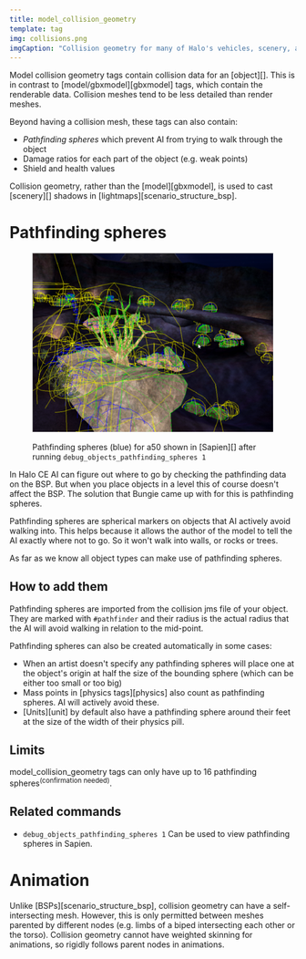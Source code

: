 ```yaml
---
title: model_collision_geometry
template: tag
img: collisions.png
imgCaption: "Collision geometry for many of Halo's vehicles, scenery, and bipeds"
---
```


Model collision geometry tags contain collision data for an [object][]. This is in contrast to [model/gbxmodel][gbxmodel] tags, which contain the renderable data. Collision meshes tend to be less detailed than render meshes.

Beyond having a collision mesh, these tags can also contain:

* _Pathfinding spheres_ which prevent AI from trying to walk through the object
* Damage ratios for each part of the object (e.g. weak points)
* Shield and health values

Collision geometry, rather than the [model][gbxmodel], is used to cast [scenery][] shadows in [lightmaps][scenario_structure_bsp].

# Pathfinding spheres

<figure>
  <a href="games.svg">
    <img src="pathfinding-spheres.png" alt="Pathfinding spheres visible in Sapien"/>
  </a>
  <figcaption>

Pathfinding spheres (blue) for a50 shown in [Sapien][] after running `debug_objects_pathfinding_spheres 1`

  </figcaption>
</figure>

In Halo CE AI can figure out where to go by checking the pathfinding data on the BSP. But when you place objects in a level this of course doesn't affect the BSP. The solution that Bungie came up with for this is pathfinding spheres.

Pathfinding spheres are spherical markers on objects that AI actively avoid walking into. This helps because it allows the author of the model to tell the AI exactly where not to go. So it won't walk into walls, or rocks or trees.

As far as we know all object types can make use of pathfinding spheres.

## How to add them
Pathfinding spheres are imported from the collision jms file of your object. They are marked with `#pathfinder` and their radius is the actual radius that the AI will avoid walking in relation to the mid-point.

Pathfinding spheres can also be created automatically in some cases:

* When an artist doesn't specify any pathfinding spheres will place one at the object's origin at half the size of the bounding sphere (which can be either too small or too big)
* Mass points in [physics tags][physics] also count as pathfinding spheres. AI will actively avoid these.
* [Units][unit] by default also have a pathfinding sphere around their feet at the size of the width of their physics pill.

## Limits
model_collision_geometry tags can only have up to 16 pathfinding spheres<sup>(confirmation needed)</sup>.

## Related commands

* `debug_objects_pathfinding_spheres 1`
  Can be used to view pathfinding spheres in Sapien.

# Animation
Unlike [BSPs][scenario_structure_bsp], collision geometry can have a self-intersecting mesh. However, this is only permitted between meshes parented by different nodes (e.g. limbs of a biped intersecting each other or the torso). Collision geometry cannot have weighted skinning for animations, so rigidly follows parent nodes in animations.
